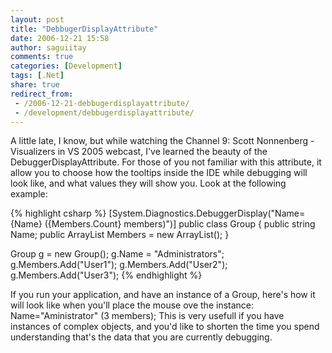 ```yaml
---
layout: post
title: "DebbugerDisplayAttribute"
date: 2006-12-21 15:58
author: saguiitay
comments: true
categories: [Development]
tags: [.Net]
share: true
redirect_from:
 - /2006-12-21-debbugerdisplayattribute/
 - /development/debbugerdisplayattribute/
---
```

A little late, I know, but while watching the Channel 9: Scott Nonnenberg - Visualizers in VS 2005 webcast, I've learned the beauty of the DebuggerDisplayAttribute. For those of you not familiar with this attribute, it allow you to choose how the tooltips inside the IDE while debugging will look like, and what values they will show you. Look at the following example:

{% highlight csharp %}
[System.Diagnostics.DebuggerDisplay("Name={Name} ({Members.Count} members)")]
public class Group
{
    public string Name;
    public ArrayList Members = new ArrayList();
}

Group g = new Group();
g.Name = "Administrators";
g.Members.Add("User1");
g.Members.Add("User2");
g.Members.Add("User3");
{% endhighlight %}

If you run your application, and have an instance of a Group, here's how it will look like when you'll place the mouse ove the instance: Name="Aministrator" (3 members); This is very usefull if you have instances of complex objects, and you'd like to shorten the time you spend understanding that's the data that you are currently debugging.



